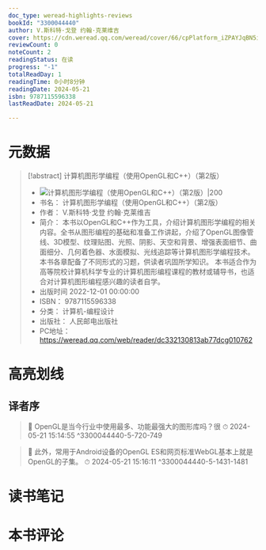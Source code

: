 ```yaml
---
doc_type: weread-highlights-reviews
bookId: "3300044440"
author: V.斯科特·戈登 约翰·克莱维吉
cover: https://cdn.weread.qq.com/weread/cover/66/cpPlatform_iZPAYJqBN5ii4yJSeAU3ZV/t7_cpPlatform_iZPAYJqBN5ii4yJSeAU3ZV1672888601.jpg
reviewCount: 0
noteCount: 2
readingStatus: 在读
progress: "-1"
totalReadDay: 1
readingTime: 0小时8分钟
readingDate: 2024-05-21
isbn: 9787115596338
lastReadDate: 2024-05-21

---
```

# 元数据
> [!abstract] 计算机图形学编程（使用OpenGL和C++）（第2版）
> - ![ 计算机图形学编程（使用OpenGL和C++）（第2版）|200](https://cdn.weread.qq.com/weread/cover/66/cpPlatform_iZPAYJqBN5ii4yJSeAU3ZV/t7_cpPlatform_iZPAYJqBN5ii4yJSeAU3ZV1672888601.jpg)
> - 书名： 计算机图形学编程（使用OpenGL和C++）（第2版）
> - 作者： V.斯科特·戈登 约翰·克莱维吉
> - 简介： 本书以OpenGL和C++作为工具，介绍计算机图形学编程的相关内容。全书从图形编程的基础和准备工作讲起，介绍了OpenGL图像管线、3D模型、纹理贴图、光照、阴影、天空和背景、增强表面细节、曲面细分、几何着色器、水面模拟、光线追踪等计算机图形学编程技术。本书各章配备了不同形式的习题，供读者巩固所学知识。  本书适合作为高等院校计算机科学专业的计算机图形编程课程的教材或辅导书，也适合对计算机图形编程感兴趣的读者自学。
> - 出版时间 2022-12-01 00:00:00
> - ISBN： 9787115596338
> - 分类： 计算机-编程设计
> - 出版社： 人民邮电出版社
> - PC地址：https://weread.qq.com/web/reader/dc332130813ab77dcg010762

# 高亮划线

## 译者序

> 📌 OpenGL是当今行业中使用最多、功能最强大的图形库吗？很 
> ⏱ 2024-05-21 15:14:55 ^3300044440-5-720-749

> 📌 此外，常用于Android设备的OpenGL ES和网页标准WebGL基本上就是OpenGL的子集。 
> ⏱ 2024-05-21 15:16:11 ^3300044440-5-1431-1481

# 读书笔记

# 本书评论
